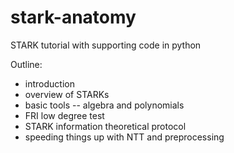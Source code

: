 # stark-anatomy

STARK tutorial with supporting code in python

Outline:
 - introduction
 - overview of STARKs
 - basic tools -- algebra and polynomials
 - FRI low degree test
 - STARK information theoretical protocol
 - speeding things up with NTT and preprocessing


